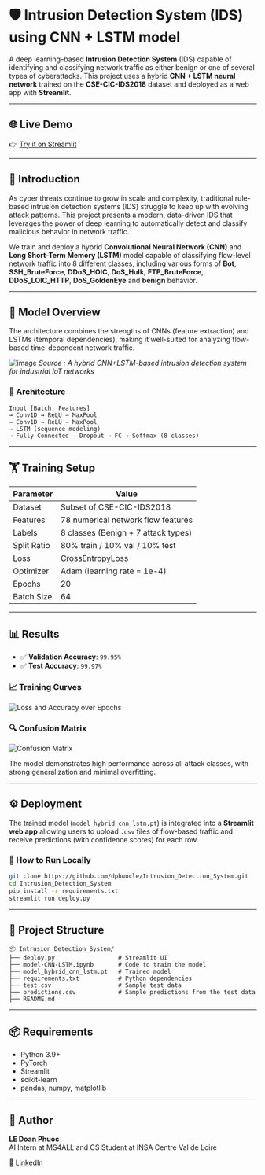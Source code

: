 
# 🛡️ Intrusion Detection System (IDS) using CNN + LSTM model

A deep learning–based **Intrusion Detection System** (IDS) capable of identifying and classifying network traffic as either benign or one of several types of cyberattacks. This project uses a hybrid **CNN + LSTM neural network** trained on the **CSE-CIC-IDS2018** dataset and deployed as a web app with **Streamlit**.

---

## 🌐 Live Demo

👉 [Try it on Streamlit](https://intrusiondetectionsystem-2301.streamlit.app)

---

## 📌 Introduction

As cyber threats continue to grow in scale and complexity, traditional rule-based intrusion detection systems (IDS) struggle to keep up with evolving attack patterns. This project presents a modern, data-driven IDS that leverages the power of deep learning to automatically detect and classify malicious behavior in network traffic.

We train and deploy a hybrid **Convolutional Neural Network (CNN)** and **Long Short-Term Memory (LSTM)** model capable of classifying flow-level network traffic into 8 different classes, including various forms of **Bot**, **SSH_BruteForce**, **DDoS_HOIC**, **DoS_Hulk**, **FTP_BruteForce**, **DDoS_LOIC_HTTP**, **DoS_GoldenEye** and **benign** behavior.

---

## 🧠 Model Overview

The architecture combines the strengths of CNNs (feature extraction) and LSTMs (temporal dependencies), making it well-suited for analyzing flow-based time-dependent network traffic.

![image](https://github.com/user-attachments/assets/fa086933-72d1-4e91-887f-5f44f947b35e)
*Source : A hybrid CNN+LSTM-based intrusion detection system for industrial IoT networks* 

### 📐 Architecture
```
Input [Batch, Features]
→ Conv1D → ReLU → MaxPool
→ Conv1D → ReLU → MaxPool
→ LSTM (sequence modeling)
→ Fully Connected → Dropout → FC → Softmax (8 classes)
```

---

## 🏋️ Training Setup

| Parameter        | Value                                 |
|------------------|---------------------------------------|
| Dataset          | Subset of CSE-CIC-IDS2018             |
| Features         | 78 numerical network flow features    |
| Labels           | 8 classes (Benign + 7 attack types)   |
| Split Ratio      | 80% train / 10% val / 10% test        |
| Loss             | CrossEntropyLoss                      |
| Optimizer        | Adam (learning rate = 1e-4)           |
| Epochs           | 20                                    |
| Batch Size       | 64                                    |

---

## 📊 Results

- ✅ **Validation Accuracy**: `99.95%` 
- ✅ **Test Accuracy**: `99.97%`

### 📈 Training Curves

![Loss and Accuracy over Epochs](https://github.com/user-attachments/assets/77678104-4d7e-46b7-b964-b523ed97970c)

### 🔍 Confusion Matrix

![Confusion Matrix](https://github.com/user-attachments/assets/f164c0bf-4e6a-48df-ab0d-825efe0392d3)


The model demonstrates high performance across all attack classes, with strong generalization and minimal overfitting.

---

## ⚙️ Deployment

The trained model (`model_hybrid_cnn_lstm.pt`) is integrated into a **Streamlit web app** allowing users to upload `.csv` files of flow-based traffic and receive predictions (with confidence scores) for each row.

### 🔧 How to Run Locally

```bash
git clone https://github.com/dphuocle/Intrusion_Detection_System.git
cd Intrusion_Detection_System
pip install -r requirements.txt
streamlit run deploy.py
```

---

## 📁 Project Structure

```
📦 Intrusion_Detection_System/
├── deploy.py                  # Streamlit UI
├── model-CNN-LSTM.ipynb       # Code to train the model
├── model_hybrid_cnn_lstm.pt   # Trained model
├── requirements.txt           # Python dependencies
├── test.csv                   # Sample test data
├── predictions.csv            # Sample predictions from the test data
├── README.md
```

---

## 📦 Requirements

- Python 3.9+
- PyTorch
- Streamlit
- scikit-learn
- pandas, numpy, matplotlib

---

## 👤 Author

**LE Doan Phuoc**  
AI Intern at MS4ALL and CS Student at INSA Centre Val de Loire

🔗 [LinkedIn](https://www.linkedin.com/in/dphuocle/)
